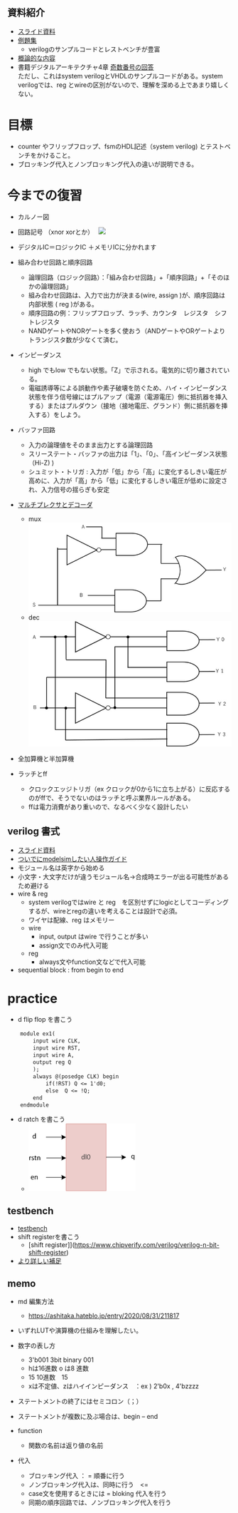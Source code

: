 ## 資料紹介　
- [スライド資料](https://www.macnica.co.jp/business/semiconductor/articles/pdf/Verilog-HDL_Trial_Text_r1__1.pdf)
- [例題集](https://www.chipverify.com/verilog/verilog-tutorial)<br>
    - verilogのサンプルコードとレストベンチが豊富
- [概論的な内容](https://ednjapan.com/edn/articles/1003/01/news112.html)
- 書籍デジタルアーキテクチャ4章 [奇数番号の回答](https://booksite.elsevier.com/9780123944245/harris_solutions_odd.pdf)<br>
    ただし、これはsystem verilogとVHDLのサンプルコードがある。system verilogでは、reg とwireの区別がないので、理解を深める上であまり嬉しくない。

# 目標
- counter やフリップフロップ、fsmのHDL記述（system verilog) とテストベンチをかけること。
- ブロッキング代入とノンブロッキング代入の違いが説明できる。


# 今までの復習
- カルノー図
- 回路記号 （xnor xorとか）　
![]("./image/2021-09-24-13-31-42.png)

- デジタルIC＝ロジックIC ＋メモリICに分かれます 
- 組み合わせ回路と順序回路
    - 論理回路（ロジック回路）：「組み合わせ回路」+「順序回路」+「そのほかの論理回路」
    - 組み合わせ回路は、入力で出力が決まる(wire, assign )が、順序回路は内部状態 ( reg )がある。
    - 順序回路の例：フリップフロップ、ラッチ、カウンタ　レジスタ　シフトレジスタ
    - NANDゲートやNORゲートを多く使おう（ANDゲートやORゲートよりトランジスタ数が少なくて済む。
- インピーダンス
    - high でもlow でもない状態。「Z」で示される。電気的に切り離されている。
    - 電磁誘導等による誤動作や素子破壊を防ぐため、ハイ・インピーダンス状態を伴う信号線にはプルアップ（電源（電源電圧）側に抵抗器を挿入する）またはプルダウン（接地（接地電圧、グランド）側に抵抗器を挿入する）をしよう。
- バッファ回路
    - 入力の論理値をそのまま出力とする論理回路<br>
    - スリーステート・バッファの出力は「1」、「0」、「高インピーダンス状態（Hi-Z) )
    - シュミット・トリガ : 入力が「低」から「高」に変化するしきい電圧が高めに、入力が「高」から「低」に変化するしきい電圧が低めに設定され、入力信号の揺らぎも安定
- [マルチプレクサとデコーダ](https://engineer-education.com/digital-circuit_combinational-circuit/)
    - mux 
    ![](./image/2021-09-23-16-35-44.png)
    - dec
    ![](./image/2021-09-23-16-36-04.png)
- 全加算機と半加算機
- ラッチとff
    - クロックエッジトリガ（ex クロックが0から1に立ち上がる）に反応するのがffで、そうでないのはラッチと呼ぶ業界ルールがある。
    - ffは電力消費があり重いので、なるべく少なく設計したい

## verilog 書式
- [スライド資料](https://www.macnica.co.jp/business/semiconductor/articles/pdf/Verilog-HDL_Trial_Text_r1__1.pdf)
- [ついでにmodelsimしたい人操作ガイド](https://www.macnica.co.jp/business/semiconductor/articles/pdf/Verilog-HDL_Trial_Lab-Manual_r1__1.pdf)
- モジュール名は英字から始める
- 小文字・大文字だけが違うモジュール名→合成時エラーが出る可能性があるため避ける
- wire & reg
    - system verilogではwire と reg　を区別せずにlogicとしてコーディングするが、wireとregの違いを考えることは設計で必須。
    - ワイヤは配線、reg はメモリー
    - wire
        - input, output はwire で行うことが多い
        - assign文でのみ代入可能
    - reg
        - always文やfunction文などで代入可能
- sequential block : from begin to end 

# practice 
- d flip flop  を書こう
```
    module ex1(
        input wire CLK,
        input wire RST,
        input wire A,
        output reg Q
        );
        always @(posedge CLK) begin
            if(!RST) Q <= 1'd0;
            else  Q <= !Q;
        end
    endmodule
```
- d ratch を書こう
    -  ![](./image/2021-09-24-14-00-20.png)

## testbench 

- [testbench](https://www.macnica.co.jp/business/semiconductor/articles/intel/110605/)
- shift registerを書こう
    - [shift register]](https://www.chipverify.com/verilog/verilog-n-bit-shift-register)
- [より詳しい補足](https://technobyte.org/testbench-in-verilog/)


## memo
- md 編集方法
    - https://ashitaka.hateblo.jp/entry/2020/08/31/211817
- いずれLUTや演算機の仕組みを理解したい。
- 数字の表し方
    - 3'b001 3bit binary 001 
    - hは16進数 o は8 進数
    - 15 10進数　15
    - xは不定値、zはハイインピーダンス　：ex ) 2'b0x , 4'bzzzz
- ステートメントの終了にはセミコロン（；）
- ステートメントが複数に及ぶ場合は、begin – end 

- function
    -  関数の名前は返り値の名前
- 代入
    - ブロッキング代入 ： = 順番に行う
    - ノンブロッキング代入は、同時に行う　<=
    - case文を使用するときには = bloking 代入を行う
    - 同期の順序回路では、ノンブロッキング代入を行う